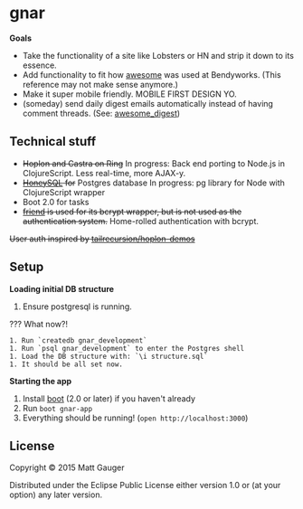 # gnar

**Goals**

* Take the functionality of a site like Lobsters or HN and strip it down to its essence.
* Add functionality to fit how [awesome](http://awesome.bendyworks.com) was used at Bendyworks. (This reference may not make sense anymore.)
* Make it super mobile friendly. MOBILE FIRST DESIGN YO.
* (someday) send daily digest emails automatically instead of having comment threads. (See: [awesome_digest](https://github.com/bendyworks/awesome_digest))

## Technical stuff

* ~~Hoplon and Castra on Ring~~ In progress: Back end porting to Node.js in ClojureScript. Less real-time, more AJAX-y.
* ~~[HoneySQL](https://github.com/jkk/honeysql) for~~ Postgres database In progress: pg library for Node with ClojureScript wrapper
* Boot 2.0 for tasks
* ~~[friend](https://github.com/cemerick/friend/) is used for its bcrypt wrapper, but is not used as the authentication system.~~ Home-rolled authentication with bcrypt.

~~User auth inspired by [tailrecursion/hoplon-demos](https://github.com/tailrecursion/hoplon-demos/blob/d9f2b726c5b89f4cdaf69fdaac007c69ea545599/castra-chat/src/castra/demo/http/rules.clj)~~

## Setup

**Loading initial DB structure**

1. Ensure postgresql is running.

??? What now?!

~~~
1. Run `createdb gnar_development`
1. Run `psql gnar_development` to enter the Postgres shell
1. Load the DB structure with: `\i structure.sql`
1. It should be all set now.
~~~

**Starting the app**

1. Install [boot](https://github.com/boot-clj/boot#install) (2.0 or later)
   if you haven't already
1. Run `boot gnar-app`
1. Everything should be running! (`open http://localhost:3000`)

## License

Copyright © 2015 Matt Gauger

Distributed under the Eclipse Public License either version 1.0 or (at your option) any later version.
